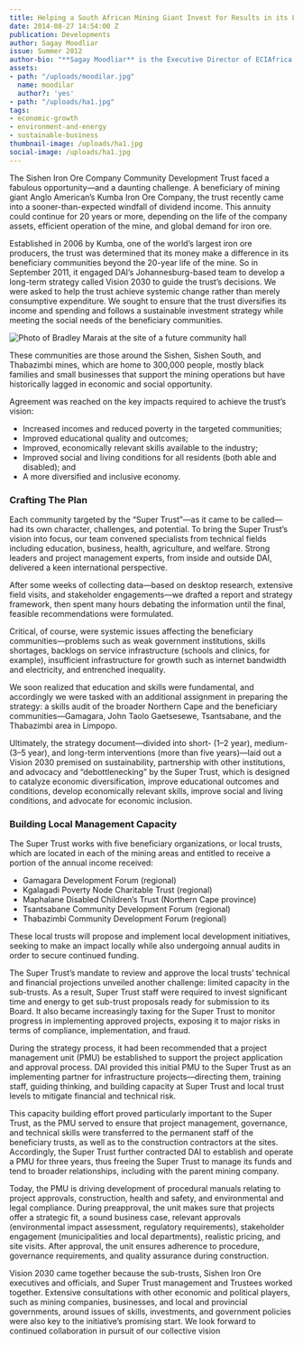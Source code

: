 ```yaml
---
title: Helping a South African Mining Giant Invest for Results in its Local Communities
date: 2014-08-27 14:54:00 Z
publication: Developments
author: Sagay Moodliar
issue: Summer 2012
author-bio: "**Sagay Moodliar** is the Executive Director of ECIAfrica."
assets:
- path: "/uploads/moodilar.jpg"
  name: moodilar
  author?: 'yes'
- path: "/uploads/ha1.jpg"
tags:
- economic-growth
- environment-and-energy
- sustainable-business
thumbnail-image: /uploads/ha1.jpg
social-image: /uploads/ha1.jpg
---
```


<p>The Sishen Iron Ore Company Community Development Trust faced a fabulous opportunity—and a daunting challenge. A beneficiary of mining giant Anglo American’s Kumba Iron Ore Company, the trust recently came into a sooner-than-expected windfall of dividend income. This annuity could continue for 20 years or more, depending on the life of the company assets, efficient operation of the mine, and global demand for iron ore.</p>


 
<p>Established in 2006 by Kumba, one of the world’s largest iron ore producers, the trust was determined that its money make a difference in its beneficiary communities beyond the 20-year life of the mine. So in September 2011, it engaged DAI’s Johannesburg-based team to develop a long-term strategy called Vision 2030 to guide the trust’s decisions. We were asked to help the trust achieve systemic change rather than merely consumptive expenditure. We sought to ensure that the trust diversifies its income and spending and follows a sustainable investment strategy while meeting the social needs of the beneficiary communities.</p>

![Photo of Bradley Marais at the site of a future community hall](/uploads/ha1.jpg "Bradley Marais, left, of the Project Management Unit with Malusi Cele of the Super Trust on the site of a future community hall in Olifantshoek, Northern Cape.") 

<p>These communities are those around the Sishen, Sishen South, and Thabazimbi mines, which are home to 300,000 people, mostly black families and small businesses that support the mining operations but have historically lagged in economic and social opportunity.</p>
<p>Agreement was reached on the key impacts required to achieve the trust’s vision:</p>
<ul>
  <li>Increased incomes and reduced poverty in the targeted communities;</li>
  <li>Improved educational quality and outcomes;</li>
  <li>Improved, economically relevant skills available to the industry;</li>
  <li>Improved social and living conditions for all residents (both able and disabled); and</li>
  <li>A more diversified and inclusive economy.</li>
</ul>
<h3>Crafting The Plan</h3>
<p>Each community targeted by the “Super Trust”—as it came to be called—had its own character, challenges, and potential. To bring the Super Trust’s vision into focus, our team convened specialists from technical fields including education, business, health, agriculture, and welfare. Strong leaders and project management experts, from inside and outside DAI, delivered a keen international perspective.</p>
<p>After some weeks of collecting data—based on desktop research, extensive field visits, and stakeholder engagements—we drafted a report and strategy framework, then spent many hours debating the information until the final, feasible recommendations were formulated.</p>
<p>Critical, of course, were systemic issues affecting the beneficiary communities—problems such as weak government institutions, skills shortages, backlogs on service infrastructure (schools and clinics, for example), insufficient infrastructure for growth such as internet bandwidth and electricity, and entrenched inequality.</p>
<p>We soon realized that education and skills were fundamental, and accordingly we were tasked with an additional assignment in preparing the strategy: a skills audit of the broader Northern Cape and the beneficiary communities—Gamagara, John Taolo Gaetsesewe, Tsantsabane, and the Thabazimbi area in Limpopo.</p>
<p>Ultimately, the strategy document—divided into short- (1–2 year), medium- (3–5 year), and long-term interventions (more than five years)—laid out a Vision 2030 premised on sustainability, partnership with other institutions, and advocacy and “debottlenecking” by the Super Trust, which is designed to catalyze economic diversification, improve educational outcomes and conditions, develop economically relevant skills, improve social and living conditions, and advocate for economic inclusion.</p>
<h3>Building Local Management Capacity</h3>
<p>The Super Trust works with five beneficiary organizations, or local trusts, which are located in each of the mining areas and entitled to receive a portion of the annual income received:</p>
<ul>
  <li>Gamagara Development Forum (regional)</li>
  <li>Kgalagadi Poverty Node Charitable Trust (regional)</li>
  <li>Maphalane Disabled Children’s Trust (Northern Cape province)</li>
  <li>Tsantsabane Community Development Forum (regional)</li>
  <li>Thabazimbi Community Development Forum (regional)</li>
</ul>
<p>These local trusts will propose and implement local development initiatives, seeking to make an impact locally while also undergoing annual audits in order to secure continued funding.</p>
<p>The Super Trust’s mandate to review and approve the local trusts’ technical and financial projections unveiled another challenge: limited capacity in the sub-trusts. As a result, Super Trust staff were required to invest significant time and energy to get sub-trust proposals ready for submission to its Board. It also became increasingly taxing for the Super Trust to monitor progress in implementing approved projects, exposing it to major risks in terms of compliance, implementation, and fraud.
</p>
<p>During the strategy process, it had been recommended that a project management unit (PMU) be established to support the project application and approval process. DAI provided this initial PMU to the Super Trust as an implementing partner for infrastructure projects—directing them, training staff, guiding thinking, and building capacity at Super Trust and local trust levels to mitigate financial and technical risk.</p>
<p>This capacity building effort proved particularly important to the Super Trust, as the PMU served to ensure that project management, governance, and technical skills were transferred to the permanent staff of the beneficiary trusts, as well as to the construction contractors at the sites. Accordingly, the Super Trust further contracted DAI to establish and operate a PMU for three years, thus freeing the Super Trust to manage its funds and tend to broader relationships, including with the parent mining company.</p>
<p>Today, the PMU is driving development of procedural manuals relating to project approvals, construction, health and safety, and environmental and legal compliance. During preapproval, the unit makes sure that projects offer a strategic fit, a sound business case, relevant approvals (environmental impact assessment, regulatory requirements), stakeholder engagement (municipalities and local departments), realistic pricing, and site visits. After approval, the unit ensures adherence to procedure, governance requirements, and quality assurance during construction.</p>
<p>Vision 2030 came together because the sub-trusts, Sishen Iron Ore executives and officials, and Super Trust management and Trustees worked together. Extensive consultations with other economic and political players, such as mining companies, businesses, and local and provincial governments, around issues of skills, investments, and government policies were also key to the initiative’s promising start. We look forward to continued collaboration in pursuit of our collective vision</p>
